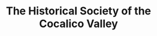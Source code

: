---
layout: repo
title: "The Historical Society of the Cocalico Valley"
id: 13941
permalink: repos/13941/
---
